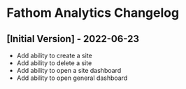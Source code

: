 # Fathom Analytics Changelog

## [Initial Version] - 2022-06-23

- Add ability to create a site
- Add ability to delete a site
- Add ability to open a site dashboard
- Add ability to open general dashboard
